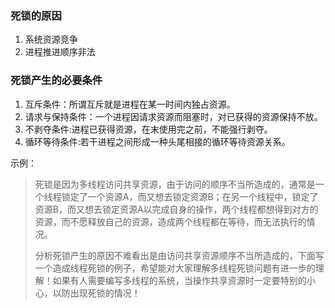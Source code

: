 ### 死锁的原因

1. 系统资源竞争
2. 进程推进顺序非法

### 死锁产生的必要条件

1. 互斥条件：所谓互斥就是进程在某一时间内独占资源。
2. 请求与保持条件：一个进程因请求资源而阻塞时，对已获得的资源保持不放。
3. 不剥夺条件:进程已获得资源，在末使用完之前，不能强行剥夺。
4. 循环等待条件:若干进程之间形成一种头尾相接的循环等待资源关系。

示例：

> 死锁是因为多线程访问共享资源，由于访问的顺序不当所造成的，通常是一个线程锁定了一个资源A，而又想去锁定资源B；在另一个线程中，锁定了资源B，而又想去锁定资源A以完成自身的操作，两个线程都想得到对方的资源，而不愿释放自己的资源，造成两个线程都在等待，而无法执行的情况。
>
> 分析死锁产生的原因不难看出是由访问共享资源顺序不当所造成的，下面写一个造成线程死锁的例子，希望能对大家理解多线程死锁问题有进一步的理解！如果有人需要编写多线程的系统，当操作共享资源时一定要特别的小心，以防出现死锁的情况！